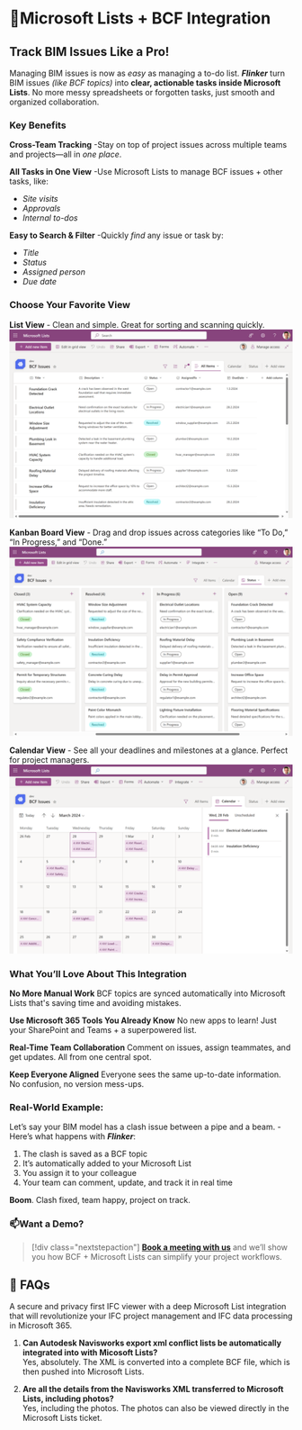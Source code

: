 # 📘Microsoft Lists + BCF Integration

## Track BIM Issues Like a Pro!

Managing BIM issues is now as *easy* as managing a to-do list.
***Flinker*** turn BIM issues *(like BCF topics)* into **clear, actionable tasks inside Microsoft Lists**. No more messy spreadsheets or forgotten tasks, just smooth and organized collaboration.

### Key Benefits 

**Cross-Team Tracking**
-Stay on top of project issues across multiple teams and projects—all in *one place*.

**All Tasks in One View**
-Use Microsoft Lists to manage BCF issues + other tasks, like:

* *Site visits*
* *Approvals*
* *Internal to-dos*

**Easy to Search & Filter**
-Quickly *find* any issue or task by:

* *Title*
* *Status*
* *Assigned person*
* *Due date*


### Choose Your Favorite View

**List View** - Clean and simple. Great for sorting and scanning quickly.
![List Items View](/_media/bcftopics-as-listitems-in-micrsoftlists.png)  

**Kanban Board View** - Drag and drop issues across categories like “To Do,” “In Progress,” and “Done.”
![Kanban Board View](/_media/bcftopics-as-canbanboard-in-micrsoftlists.png)  

**Calendar View** - See all your deadlines and milestones at a glance. Perfect for project managers.
![Calendar View](/_media/bcftopics-as-calendarview-in-micrsoftlists.png)

### What You’ll Love About This Integration

**No More Manual Work** 
 BCF topics are synced automatically into Microsoft Lists that's saving time and avoiding mistakes.

**Use Microsoft 365 Tools You Already Know** 
 No new apps to learn! Just your SharePoint and Teams + a superpowered list.

**Real-Time Team Collaboration** 
 Comment on issues, assign teammates, and get updates. All from one central spot.

**Keep Everyone Aligned** 
Everyone sees the same up-to-date information. No confusion, no version mess-ups.

### Real-World Example:
Let’s say your BIM model has a clash issue between a pipe and a beam.
-Here’s what happens with ***Flinker***:
1. The clash is saved as a BCF topic 
2. It’s automatically added to your Microsoft List 
3. You assign it to your colleague 
4. Your team can comment, update, and track it in real time 

**Boom**. Clash fixed, team happy, project on track.

### 📫Want a Demo?

> [!div class="nextstepaction"]
>**[Book a meeting with us](https://outlook.office365.com/book/SupportConsultingonlinemeeting@flinker.app/)**  and we’ll show you how BCF + Microsoft Lists can simplify your project workflows.


## 💬 FAQs 

A secure and privacy first IFC viewer with a deep Microsoft List integration that will revolutionize your IFC project management and IFC data processing in Microsoft 365.

1. **Can Autodesk Navisworks export xml conflict lists be automatically integrated into with Micosoft Lists?**  
    Yes, absolutely. The XML is converted into a complete BCF file, which is then pushed into Microsoft Lists.

2. **Are all the details from the Navisworks XML transferred to Microsoft Lists, including photos?**  
    Yes, including the photos. The photos can also be viewed directly in the Microsoft Lists ticket.
